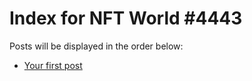 # Index for NFT World #4443
Posts will be displayed in the order below:

- [Your first post](./001-first.md)

